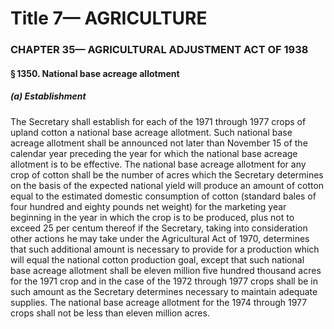 
# Title 7— AGRICULTURE
### CHAPTER 35— AGRICULTURAL ADJUSTMENT ACT OF 1938
#### § 1350. National base acreage allotment
##### (a) Establishment

The Secretary shall establish for each of the 1971 through 1977 crops of upland cotton a national base acreage allotment. Such national base acreage allotment shall be announced not later than November 15 of the calendar year preceding the year for which the national base acreage allotment is to be effective. The national base acreage allotment for any crop of cotton shall be the number of acres which the Secretary determines on the basis of the expected national yield will produce an amount of cotton equal to the estimated domestic consumption of cotton (standard bales of four hundred and eighty pounds net weight) for the marketing year beginning in the year in which the crop is to be produced, plus not to exceed 25 per centum thereof if the Secretary, taking into consideration other actions he may take under the Agricultural Act of 1970, determines that such additional amount is necessary to provide for a production which will equal the national cotton production goal, except that such national base acreage allotment shall be eleven million five hundred thousand acres for the 1971 crop and in the case of the 1972 through 1977 crops shall be in such amount as the Secretary determines necessary to maintain adequate supplies. The national base acreage allotment for the 1974 through 1977 crops shall not be less than eleven million acres.

